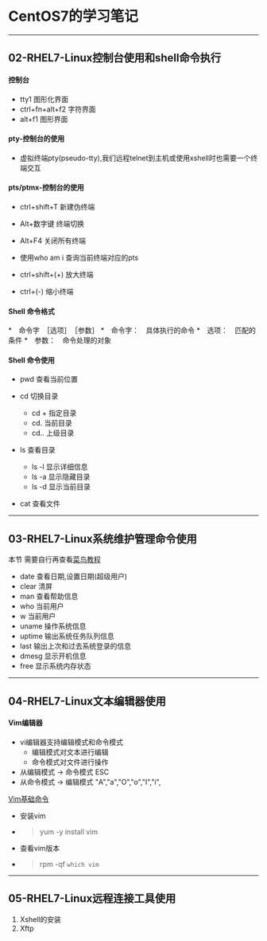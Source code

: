 # CentOS7的学习笔记

---
## 02-RHEL7-Linux控制台使用和shell命令执行  

#### 控制台
* tty1 图形化界面
* ctrl+fn+alt+f2 字符界面
* alt+f1 图形界面

#### pty-控制台的使用
* 虚拟终端pty(pseudo-tty),我们远程telnet到主机或使用xshell时也需要一个终端交互

#### pts/ptmx-控制台的使用
* ctrl+shift+T 新建伪终端
* Alt+数字键 终端切换
* Alt+F4 关闭所有终端
* 使用who am i 查询当前终端对应的pts

* ctrl+shift+(+) 放大终端
* ctrl+(-) 缩小终端


#### Shell 命令格式
*　命令字　［选项］　［参数］
*　命令字：　具体执行的命令
*　选项：　匹配的条件
*　参数：　命令处理的对象

#### Shell 命令使用
* pwd 查看当前位置
* cd 切换目录
	* cd + 指定目录
	* cd. 当前目录
	* cd.. 上级目录
* ls 查看目录
	* ls -l 显示详细信息
	* ls -a 显示隐藏目录
	* ls -d 显示当前目录  

* cat 查看文件


---
## 03-RHEL7-Linux系统维护管理命令使用

本节 需要自行再查看[菜鸟教程](http://www.runoob.com/linux/linux-tutorial.html)

* date 查看日期,设置日期(超级用户)
* clear 清屏
* man 查看帮助信息
* who 当前用户
* w 当前用户
* uname 操作系统信息
* uptime 输出系统任务队列信息
* last 输出上次和过去系统登录的信息
* dmesg 显示开机信息
* free 显示系统内存状态





---
## 04-RHEL7-Linux文本编辑器使用

#### Vim编辑器
* vi编辑器支持编辑模式和命令模式
	* 编辑模式对文本进行编辑
	* 命令模式对文件进行操作
* 从编辑模式 → 命令模式 ESC
* 从命令模式 → 编辑模式 "A","a","O","o","I","i",

[Vim基础命令](http://www.runoob.com/linux/linux-vim.html)

* 安装vim
* >  yum -y install vim
* 查看vim版本
* > rpm -qf `which vim`


---
## 05-RHEL7-Linux远程连接工具使用
1. Xshell的安装
2. Xftp